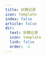 ```yaml
---
title: 折腾记录
icon: template
index: false
article: false
dir:
  text: 折腾记录
  icon: template
  link: false
  order: -1
---
```


<Catalog />
